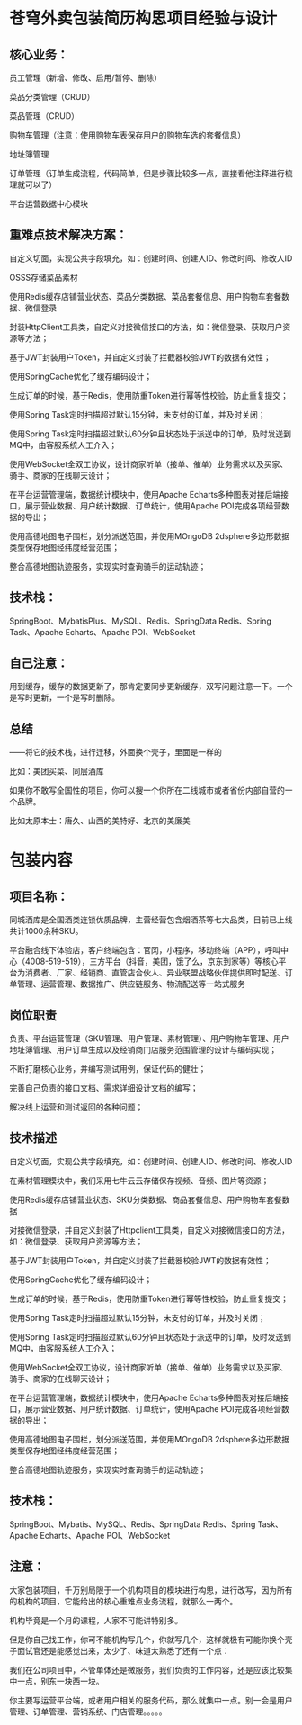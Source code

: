 # 苍穹外卖包装简历构思项目经验与设计

## 核心业务：

员工管理（新增、修改、启用/暂停、删除）

菜品分类管理（CRUD）

菜品管理（CRUD）

购物车管理（注意：使用购物车表保存用户的购物车选的套餐信息）

地址簿管理

订单管理（订单生成流程，代码简单，但是步骤比较多一点，直接看他注释进行梳理就可以了）

平台运营数据中心模块



## 重难点技术解决方案：

自定义切面，实现公共字段填充，如：创建时间、创建人ID、修改时间、修改人ID

OSSS存储菜品素材

使用Redis缓存店铺营业状态、菜品分类数据、菜品套餐信息、用户购物车套餐数据、微信登录

封装HttpClient工具类，自定义对接微信接口的方法，如：微信登录、获取用户资源等方法；

基于JWT封装用户Token，并自定义封装了拦截器校验JWT的数据有效性；

使用SpringCache优化了缓存编码设计；

生成订单的时候，基于Redis，使用防重Token进行幂等性校验，防止重复提交；

使用Spring Task定时扫描超过默认15分钟，未支付的订单，并及时关闭；

使用Spring Task定时扫描超过默认60分钟且状态处于派送中的订单，及时发送到MQ中，由客服系统人工介入；

使用WebSocket全双工协议，设计商家听单（接单、催单）业务需求以及买家、骑手、商家的在线聊天设计；

在平台运营管理端，数据统计模块中，使用Apache Echarts多种图表对接后端接口，展示营业数据、用户统计数据、订单统计，使用Apache POI完成各项经营数据的导出；

使用高德地图电子围栏，划分派送范围，并使用MOngoDB 2dsphere多边形数据类型保存地图经纬度经营范围；

整合高德地图轨迹服务，实现实时查询骑手的运动轨迹；



## 技术栈：

SpringBoot、MybatisPlus、MySQL、Redis、SpringData Redis、Spring Task、Apache Echarts、Apache POI、WebSocket



## 自己注意：

用到缓存，缓存的数据更新了，那肯定要同步更新缓存，双写问题注意一下。一个是写时更新，一个是写时删除。



## 总结

——将它的技术栈，进行迁移，外面换个壳子，里面是一样的

比如：美团买菜、同层酒库

如果你不敢写全国性的项目，你可以搜一个你所在二线城市或者省份内部自营的一个品牌。

比如太原本士：唐久、山西的美特好、北京的美廉美



# 包装内容

## 项目名称：

同城酒库是全国酒类连锁优质品牌，主营经营包含烟酒茶等七大品类，目前已上线共计1000余种SKU。

平台融合线下体验店，客户终端包含：官冈，小程序，移动终端（APP），呼叫中心（4008-519-519），三方平台（抖音，美团，饿了么，京东到家等）等核心平台为消费者、厂家、经销商、直管店合伙人、异业联盟战略伙伴提供即时配送、订单管理、运营管理、数据推广、供应链服务、物流配送等一站式服务



## 岗位职责

负责、平台运营管理（SKU管理、用户管理、素材管理）、用户购物车管理、用户地址簿管理、用户订单生成以及经销商门店服务范围管理的设计与编码实现；

不断打磨核心业务，并编写测试用例，保证代码的健壮；

完善自己负责的接口文档、需求详细设计文档的编写；

解决线上运营和测试返回的各种问题；





## 技术描述

自定义切面，实现公共字段填充，如：创建时间、创建人ID、修改时间、修改人ID

在素材管理模块中，我们采用七牛云云存储保存视频、音频、图片等资源；

使用Redis缓存店铺营业状态、SKU分类数据、商品套餐信息、用户购物车套餐数据

对接微信登录，并自定义封装了Httpclient工具类，自定义对接微信接口的方法，如：微信登录、获取用户资源等方法；

基于JWT封装用户Token，并自定义封装了拦截器校验JWT的数据有效性；

使用SpringCache优化了缓存编码设计；

生成订单的时候，基于Redis，使用防重Token进行幂等性校验，防止重复提交；

使用Spring Task定时扫描超过默认15分钟，未支付的订单，并及时关闭；

使用Spring Task定时扫描超过默认60分钟且状态处于派送中的订单，及时发送到MQ中，由客服系统人工介入；

使用WebSocket全双工协议，设计商家听单（接单、催单）业务需求以及买家、骑手、商家的在线聊天设计；

在平台运营管理端，数据统计模块中，使用Apache Echarts多种图表对接后端接口，展示营业数据、用户统计数据、订单统计，使用Apache POI完成各项经营数据的导出；

使用高德地图电子围栏，划分派送范围，并使用MOngoDB 2dsphere多边形数据类型保存地图经纬度经营范围；

整合高德地图轨迹服务，实现实时查询骑手的运动轨迹；



## 技术栈：

SpringBoot、Mybatis、MySQL、Redis、SpringData Redis、Spring Task、Apache Echarts、Apache POI、WebSocket



## 注意：

大家包装项目，千万别局限于一个机构项目的模块进行构思，进行改写，因为所有的机构的项目，它能给出的核心重难点业务流程，就那么一两个。

机构毕竟是一个月的课程，人家不可能讲特别多。

但是你自己找工作，你可不能机构写几个，你就写几个，这样就极有可能你换个壳子面试官还是能感觉出来，太少了、味道太熟悉了还有一个点：

我们在公司项目中，不管单体还是微服务，我们负责的工作内容，还是应该比较集中一点，别东一块西一块。

你主要写运营平台端，或者用户相关的服务代码，那么就集中一点。别一会是用户管理、订单管理、营销系统、门店管理。。。。。
